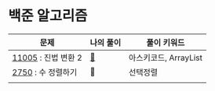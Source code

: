 # 백준 알고리즘

| 문제                                                         | 나의 풀이                                                    | 풀이 키워드           |
| ------------------------------------------------------------ | ------------------------------------------------------------ | --------------------- |
| [11005](https://www.acmicpc.net/problem/11005) : 진법 변환 2 | [🧚](https://github.com/kcloud721/TIL/tree/master/algorithms/baekjoon/11005) | 아스키코드, ArrayList |
| [2750](https://www.acmicpc.net/problem/2750) : 수 정렬하기   | 🍔                                                            | 선택정렬              |
|                                                              |                                                              |                       |

